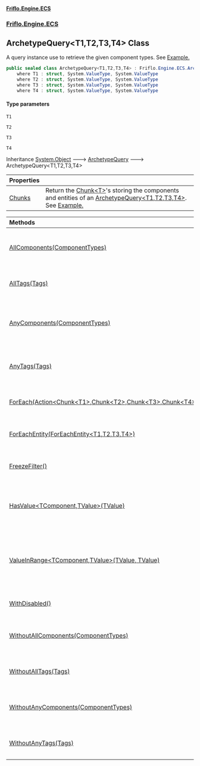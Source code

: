 #### [Friflo.Engine.ECS](index.md 'index')
### [Friflo.Engine.ECS](Friflo.Engine.ECS.md 'Friflo.Engine.ECS')

## ArchetypeQuery<T1,T2,T3,T4> Class

A query instance use to retrieve the given component types.
See <a href="https://friflo.gitbook.io/friflo.engine.ecs/examples/general#query-entities">Example.</a>

```csharp
public sealed class ArchetypeQuery<T1,T2,T3,T4> : Friflo.Engine.ECS.ArchetypeQuery
    where T1 : struct, System.ValueType, System.ValueType
    where T2 : struct, System.ValueType, System.ValueType
    where T3 : struct, System.ValueType, System.ValueType
    where T4 : struct, System.ValueType, System.ValueType
```
#### Type parameters

<a name='Friflo.Engine.ECS.ArchetypeQuery_T1,T2,T3,T4_.T1'></a>

`T1`

<a name='Friflo.Engine.ECS.ArchetypeQuery_T1,T2,T3,T4_.T2'></a>

`T2`

<a name='Friflo.Engine.ECS.ArchetypeQuery_T1,T2,T3,T4_.T3'></a>

`T3`

<a name='Friflo.Engine.ECS.ArchetypeQuery_T1,T2,T3,T4_.T4'></a>

`T4`

Inheritance [System.Object](https://docs.microsoft.com/en-us/dotnet/api/System.Object 'System.Object') &#129106; [ArchetypeQuery](ArchetypeQuery.md 'Friflo.Engine.ECS.ArchetypeQuery') &#129106; ArchetypeQuery<T1,T2,T3,T4>

| Properties | |
| :--- | :--- |
| [Chunks](ArchetypeQuery_T1,T2,T3,T4_.Chunks.md 'Friflo.Engine.ECS.ArchetypeQuery<T1,T2,T3,T4>.Chunks') | Return the [Chunk&lt;T&gt;](Chunk_T_.md 'Friflo.Engine.ECS.Chunk<T>')'s storing the components and entities of an [ArchetypeQuery&lt;T1,T2,T3,T4&gt;](ArchetypeQuery_T1,T2,T3,T4_.md 'Friflo.Engine.ECS.ArchetypeQuery<T1,T2,T3,T4>').<br/> See <a href="https://friflo.gitbook.io/friflo.engine.ecs/examples/optimization#enumerate-query-chunks">Example.</a> |

| Methods | |
| :--- | :--- |
| [AllComponents(ComponentTypes)](ArchetypeQuery_T1,T2,T3,T4_.AllComponents(ComponentTypes).md 'Friflo.Engine.ECS.ArchetypeQuery<T1,T2,T3,T4>.AllComponents(Friflo.Engine.ECS.ComponentTypes)') | A query result will contain only entities having all passed [componentTypes](ArchetypeQuery_T1,T2,T3,T4_.AllComponents(ComponentTypes).md#Friflo.Engine.ECS.ArchetypeQuery_T1,T2,T3,T4_.AllComponents(Friflo.Engine.ECS.ComponentTypes).componentTypes 'Friflo.Engine.ECS.ArchetypeQuery<T1,T2,T3,T4>.AllComponents(Friflo.Engine.ECS.ComponentTypes).componentTypes'). |
| [AllTags(Tags)](ArchetypeQuery_T1,T2,T3,T4_.AllTags(Tags).md 'Friflo.Engine.ECS.ArchetypeQuery<T1,T2,T3,T4>.AllTags(Friflo.Engine.ECS.Tags)') | A query result will contain only entities having all passed [tags](ArchetypeQuery_T1,T2,T3,T4_.AllTags(Tags).md#Friflo.Engine.ECS.ArchetypeQuery_T1,T2,T3,T4_.AllTags(Friflo.Engine.ECS.Tags).tags 'Friflo.Engine.ECS.ArchetypeQuery<T1,T2,T3,T4>.AllTags(Friflo.Engine.ECS.Tags).tags'). |
| [AnyComponents(ComponentTypes)](ArchetypeQuery_T1,T2,T3,T4_.AnyComponents(ComponentTypes).md 'Friflo.Engine.ECS.ArchetypeQuery<T1,T2,T3,T4>.AnyComponents(Friflo.Engine.ECS.ComponentTypes)') | A query result will contain only entities having any of the the passed [componentTypes](ArchetypeQuery_T1,T2,T3,T4_.AnyComponents(ComponentTypes).md#Friflo.Engine.ECS.ArchetypeQuery_T1,T2,T3,T4_.AnyComponents(Friflo.Engine.ECS.ComponentTypes).componentTypes 'Friflo.Engine.ECS.ArchetypeQuery<T1,T2,T3,T4>.AnyComponents(Friflo.Engine.ECS.ComponentTypes).componentTypes'). |
| [AnyTags(Tags)](ArchetypeQuery_T1,T2,T3,T4_.AnyTags(Tags).md 'Friflo.Engine.ECS.ArchetypeQuery<T1,T2,T3,T4>.AnyTags(Friflo.Engine.ECS.Tags)') | A query result will contain only entities having any of the the passed [tags](ArchetypeQuery_T1,T2,T3,T4_.AnyTags(Tags).md#Friflo.Engine.ECS.ArchetypeQuery_T1,T2,T3,T4_.AnyTags(Friflo.Engine.ECS.Tags).tags 'Friflo.Engine.ECS.ArchetypeQuery<T1,T2,T3,T4>.AnyTags(Friflo.Engine.ECS.Tags).tags'). |
| [ForEach(Action&lt;Chunk&lt;T1&gt;,Chunk&lt;T2&gt;,Chunk&lt;T3&gt;,Chunk&lt;T4&gt;,ChunkEntities&gt;)](ArchetypeQuery_T1,T2,T3,T4_.ForEach(Action_Chunk_T1_,Chunk_T2_,Chunk_T3_,Chunk_T4_,ChunkEntities_).md 'Friflo.Engine.ECS.ArchetypeQuery<T1,T2,T3,T4>.ForEach(System.Action<Friflo.Engine.ECS.Chunk<T1>,Friflo.Engine.ECS.Chunk<T2>,Friflo.Engine.ECS.Chunk<T3>,Friflo.Engine.ECS.Chunk<T4>,Friflo.Engine.ECS.ChunkEntities>)') | Returns a [QueryJob](QueryJob.md 'Friflo.Engine.ECS.QueryJob') that enables [Parallel](JobExecution.md#Friflo.Engine.ECS.JobExecution.Parallel 'Friflo.Engine.ECS.JobExecution.Parallel') query execution. |
| [ForEachEntity(ForEachEntity&lt;T1,T2,T3,T4&gt;)](ArchetypeQuery_T1,T2,T3,T4_.ForEachEntity(ForEachEntity_T1,T2,T3,T4_).md 'Friflo.Engine.ECS.ArchetypeQuery<T1,T2,T3,T4>.ForEachEntity(Friflo.Engine.ECS.ForEachEntity<T1,T2,T3,T4>)') | Executes the given [lambda](ArchetypeQuery_T1,T2,T3,T4_.ForEachEntity(ForEachEntity_T1,T2,T3,T4_).md#Friflo.Engine.ECS.ArchetypeQuery_T1,T2,T3,T4_.ForEachEntity(Friflo.Engine.ECS.ForEachEntity_T1,T2,T3,T4_).lambda 'Friflo.Engine.ECS.ArchetypeQuery<T1,T2,T3,T4>.ForEachEntity(Friflo.Engine.ECS.ForEachEntity<T1,T2,T3,T4>).lambda') for each entity in the query result. |
| [FreezeFilter()](ArchetypeQuery_T1,T2,T3,T4_.FreezeFilter().md 'Friflo.Engine.ECS.ArchetypeQuery<T1,T2,T3,T4>.FreezeFilter()') | The query [Filter](ArchetypeQuery.Filter.md 'Friflo.Engine.ECS.ArchetypeQuery.Filter') cannot be changed anymore. |
| [HasValue&lt;TComponent,TValue&gt;(TValue)](ArchetypeQuery_T1,T2,T3,T4_.HasValue_TComponent,TValue_(TValue).md 'Friflo.Engine.ECS.ArchetypeQuery<T1,T2,T3,T4>.HasValue<TComponent,TValue>(TValue)') | Include entities having a component with the specified value.<br/> Executes in O(1). |
| [ValueInRange&lt;TComponent,TValue&gt;(TValue, TValue)](ArchetypeQuery_T1,T2,T3,T4_.ValueInRange_TComponent,TValue_(TValue,TValue).md 'Friflo.Engine.ECS.ArchetypeQuery<T1,T2,T3,T4>.ValueInRange<TComponent,TValue>(TValue, TValue)') | Include entities having a component value in the specified range.<br/> Executes O(N ⋅ log N) N: all unique values. |
| [WithDisabled()](ArchetypeQuery_T1,T2,T3,T4_.WithDisabled().md 'Friflo.Engine.ECS.ArchetypeQuery<T1,T2,T3,T4>.WithDisabled()') | A query result will contain [Disabled](Disabled.md 'Friflo.Engine.ECS.Disabled') entities. |
| [WithoutAllComponents(ComponentTypes)](ArchetypeQuery_T1,T2,T3,T4_.WithoutAllComponents(ComponentTypes).md 'Friflo.Engine.ECS.ArchetypeQuery<T1,T2,T3,T4>.WithoutAllComponents(Friflo.Engine.ECS.ComponentTypes)') | Entities having all passed [componentTypes](ArchetypeQuery_T1,T2,T3,T4_.WithoutAllComponents(ComponentTypes).md#Friflo.Engine.ECS.ArchetypeQuery_T1,T2,T3,T4_.WithoutAllComponents(Friflo.Engine.ECS.ComponentTypes).componentTypes 'Friflo.Engine.ECS.ArchetypeQuery<T1,T2,T3,T4>.WithoutAllComponents(Friflo.Engine.ECS.ComponentTypes).componentTypes') are excluded from query result. |
| [WithoutAllTags(Tags)](ArchetypeQuery_T1,T2,T3,T4_.WithoutAllTags(Tags).md 'Friflo.Engine.ECS.ArchetypeQuery<T1,T2,T3,T4>.WithoutAllTags(Friflo.Engine.ECS.Tags)') | Entities having all passed [tags](ArchetypeQuery_T1,T2,T3,T4_.WithoutAllTags(Tags).md#Friflo.Engine.ECS.ArchetypeQuery_T1,T2,T3,T4_.WithoutAllTags(Friflo.Engine.ECS.Tags).tags 'Friflo.Engine.ECS.ArchetypeQuery<T1,T2,T3,T4>.WithoutAllTags(Friflo.Engine.ECS.Tags).tags') are excluded from query result. |
| [WithoutAnyComponents(ComponentTypes)](ArchetypeQuery_T1,T2,T3,T4_.WithoutAnyComponents(ComponentTypes).md 'Friflo.Engine.ECS.ArchetypeQuery<T1,T2,T3,T4>.WithoutAnyComponents(Friflo.Engine.ECS.ComponentTypes)') | Entities having any of the passed [componentTypes](ArchetypeQuery_T1,T2,T3,T4_.WithoutAnyComponents(ComponentTypes).md#Friflo.Engine.ECS.ArchetypeQuery_T1,T2,T3,T4_.WithoutAnyComponents(Friflo.Engine.ECS.ComponentTypes).componentTypes 'Friflo.Engine.ECS.ArchetypeQuery<T1,T2,T3,T4>.WithoutAnyComponents(Friflo.Engine.ECS.ComponentTypes).componentTypes') are excluded from query result. |
| [WithoutAnyTags(Tags)](ArchetypeQuery_T1,T2,T3,T4_.WithoutAnyTags(Tags).md 'Friflo.Engine.ECS.ArchetypeQuery<T1,T2,T3,T4>.WithoutAnyTags(Friflo.Engine.ECS.Tags)') | Entities having any of the passed [tags](ArchetypeQuery_T1,T2,T3,T4_.WithoutAnyTags(Tags).md#Friflo.Engine.ECS.ArchetypeQuery_T1,T2,T3,T4_.WithoutAnyTags(Friflo.Engine.ECS.Tags).tags 'Friflo.Engine.ECS.ArchetypeQuery<T1,T2,T3,T4>.WithoutAnyTags(Friflo.Engine.ECS.Tags).tags') are excluded from query result. |
